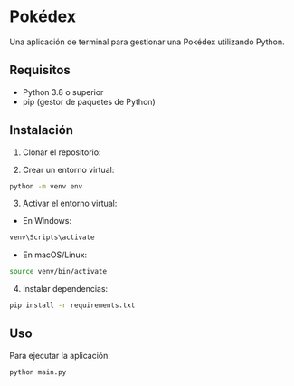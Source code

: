 # Pokédex

Una aplicación de terminal para gestionar una Pokédex utilizando Python.

## Requisitos

- Python 3.8 o superior
- pip (gestor de paquetes de Python)

## Instalación

1. Clonar el repositorio:

2. Crear un entorno virtual:
```bash
python -m venv env
```

3. Activar el entorno virtual:
- En Windows:
```bash
venv\Scripts\activate
```
- En macOS/Linux:
```bash
source venv/bin/activate
```

4. Instalar dependencias:
```bash
pip install -r requirements.txt
```

## Uso

Para ejecutar la aplicación:
```bash
python main.py
```
